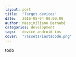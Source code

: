 ```yaml
---
layout: post
title:  "Target devices"
date:   2016-08-04 00:00:00
author: Massimiliano Bernabé
categories: development
tags:	device android ios
cover:  "/assets/instacode.png"
---
```



todo
